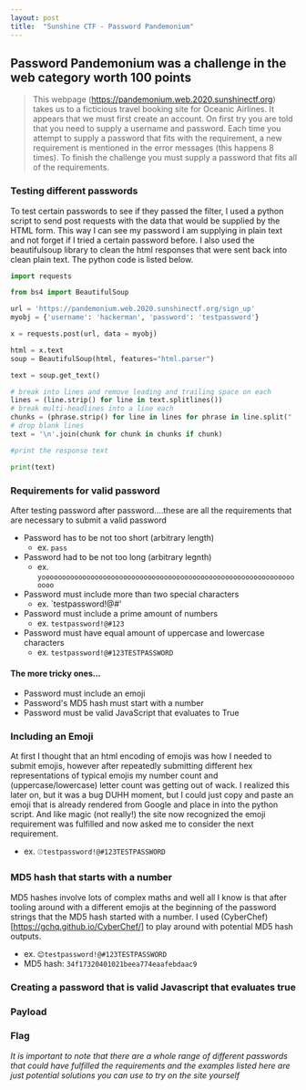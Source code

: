 ```yaml
---
layout: post
title:  "Sunshine CTF - Password Pandemonium"
---
```

## Password Pandemonium was a challenge in the web category worth 100 points
> This webpage (https://pandemonium.web.2020.sunshinectf.org) takes us to a ficticious travel booking site for Oceanic Airlines. It appears that we must first create an account. On first try you are told that you need to supply a username and password. Each time you attempt to supply a password that fits with the requirement, a new requirement is mentioned in the error messages (this happens 8 times). To finish the challenge you must supply a password that fits all of the requirements.

### Testing different passwords
To test certain passwords to see if they passed the filter, I used a python script to send post requests with the data that would be supplied by the HTML form. This way I can see my password I am supplying in plain text and not forget if I tried a certain password before. I also used the beautifulsoup library to clean the html responses that were sent back into clean plain text. The python code is listed below. 

```python 
import requests

from bs4 import BeautifulSoup

url = 'https://pandemonium.web.2020.sunshinectf.org/sign_up'
myobj = {'username': 'hackerman', 'password': 'testpassword'}

x = requests.post(url, data = myobj)

html = x.text
soup = BeautifulSoup(html, features="html.parser")

text = soup.get_text()

# break into lines and remove leading and trailing space on each
lines = (line.strip() for line in text.splitlines())
# break multi-headlines into a line each
chunks = (phrase.strip() for line in lines for phrase in line.split("  "))
# drop blank lines
text = '\n'.join(chunk for chunk in chunks if chunk)

#print the response text

print(text)
```

### Requirements for valid password
After testing password after password....these are all the requirements that are necessary to submit a valid password
* Password has to be not too short (arbitrary length)
  * ex. `pass`
* Password had to be not too long (arbitrary legnth)
  * ex. `yoooooooooooooooooooooooooooooooooooooooooooooooooooooooooooooooooo`
* Password must include more than two special characters
  * ex. `testpassword!@#'
* Password must include a prime amount of numbers
  * ex. `testpassword!@#123`
* Password must have equal amount of uppercase and lowercase characters
  * ex. `testpassword!@#123TESTPASSWORD`
  
#### The more tricky ones...
* Password must include an emoji
* Password's MD5 hash must start with a number
* Password must be valid JavaScript that evaluates to True

### Including an Emoji
At first I thought that an html encoding of emojis was how I needed to submit emojis, however after repeatedly submitting different hex representations of typical emojis my number count and (uppercase/lowercase) letter count was getting out of wack. I realized this later on, but it was a bug DUHH moment, but I could just copy and paste an emoji that is already rendered from Google and place in into the python script. And like magic (not really!) the site now recognized the emoji requirement was fulfilled and now asked me to consider the next requirement.
* ex. `⚾testpassword!@#123TESTPASSWORD`

### MD5 hash that starts with a number
MD5 hashes involve lots of complex maths and well all I know is that after tooling around with a different emojis at the beginning of the password strings that the MD5 hash started with a number. I used (CyberChef)[https://gchq.github.io/CyberChef/] to play around with potential MD5 hash outputs.
* ex. `😊testpassword!@#123TESTPASSWORD`
* MD5 hash: `34f17320401021beea774eaafebdaac9`

### Creating a password that is valid Javascript that evaluates true

### Payload

### Flag

*It is important to note that there are a whole range of different passwords that could have fulfilled the requirements and the examples listed here are just potential solutions you can use to try on the site yourself*
